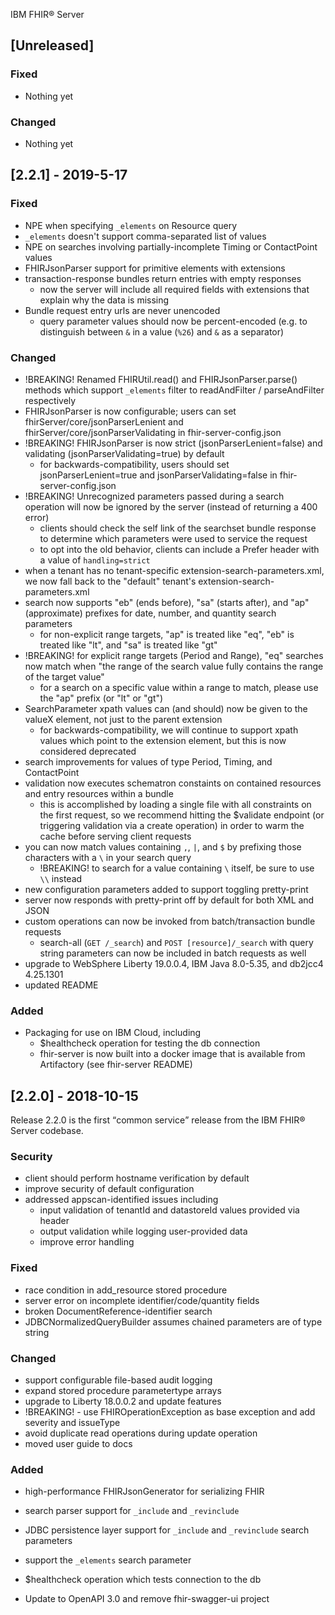 IBM FHIR® Server

## [Unreleased]

### Fixed
* Nothing yet

### Changed
* Nothing yet

## [2.2.1] - 2019-5-17

### Fixed
* NPE when specifying `_elements` on Resource query
* `_elements` doesn't support comma-separated list of values
* NPE on searches involving partially-incomplete Timing or ContactPoint values
* FHIRJsonParser support for primitive elements with extensions
* transaction-response bundles return entries with empty responses
  * now the server will include all required fields with extensions that explain why the data is missing
* Bundle request entry urls are never unencoded
  * query parameter values should now be percent-encoded (e.g. to distinguish between `&` in a value (`%26`) and `&` as a separator)

### Changed
* !BREAKING! Renamed FHIRUtil.read() and FHIRJsonParser.parse() methods which support `_elements` filter to readAndFilter / parseAndFilter respectively
* FHIRJsonParser is now configurable; users can set fhirServer/core/jsonParserLenient and fhirServer/core/jsonParserValidating in fhir-server-config.json
* !BREAKING! FHIRJsonParser is now strict (jsonParserLenient=false) and validating (jsonParserValidating=true) by default
  * for backwards-compatibility, users should set jsonParserLenient=true and jsonParserValidating=false in fhir-server-config.json
* !BREAKING! Unrecognized parameters passed during a search operation will now be ignored by the server (instead of returning a 400 error)
  * clients should check the self link of the searchset bundle response to determine which parameters were used to service the request
  * to opt into the old behavior, clients can include a Prefer header with a value of `handling=strict`
* when a tenant has no tenant-specific extension-search-parameters.xml, we now fall back to the "default" tenant's extension-search-parameters.xml
* search now supports "eb" (ends before), "sa" (starts after), and "ap" (approximate) prefixes for date, number, and quantity search parameters
  * for non-explicit range targets, "ap" is treated like "eq", "eb" is treated like "lt", and "sa" is treated like "gt"
* !BREAKING! for explicit range targets (Period and Range), "eq" searches now match when "the range of the search value fully contains the range of the target value"
  * for a search on a specific value within a range to match, please use the "ap" prefix (or "lt" or "gt")
* SearchParameter xpath values can (and should) now be given to the valueX element, not just to the parent extension
  * for backwards-compatibility, we will continue to support xpath values which point to the extension element, but this is now considered deprecated
* search improvements for values of type Period, Timing, and ContactPoint
* validation now executes schematron constaints on contained resources and entry resources within a bundle
  * this is accomplished by loading a single file with all constraints on the first request, so we recommend hitting the $validate endpoint (or triggering validation via a create operation) in order to warm the cache before serving client requests
* you can now match values containing `,`, `|`, and `$` by prefixing those characters with a `\` in your search query
  * !BREAKING! to search for a value containing `\` itself, be sure to use `\\` instead
* new configuration parameters added to support toggling pretty-print
* server now responds with pretty-print off by default for both XML and JSON
* custom operations can now be invoked from batch/transaction bundle requests
  * search-all (`GET /_search`) and `POST [resource]/_search` with query string parameters can now be included in batch requests as well
* upgrade to WebSphere Liberty 19.0.0.4, IBM Java 8.0-5.35, and db2jcc4 4.25.1301
* updated README

### Added
* Packaging for use on IBM Cloud, including
  * $healthcheck operation for testing the db connection
  * fhir-server is now built into a docker image that is available from Artifactory (see fhir-server README)

## [2.2.0] - 2018-10-15
Release 2.2.0 is the first <q>common service</q> release from the IBM FHIR® Server codebase.

### Security
* client should perform hostname verification by default
* improve security of default configuration
* addressed appscan-identified issues including
  * input validation of tenantId and datastoreId values provided via header
  * output validation while logging user-provided data
  * improve error handling

### Fixed
* race condition in add_resource stored procedure
* server error on incomplete identifier/code/quantity fields
* broken DocumentReference-identifier search
* JDBCNormalizedQueryBuilder assumes chained parameters are of type string

### Changed
* support configurable file-based audit logging
* expand stored procedure parametertype arrays
* upgrade to Liberty 18.0.0.2 and update features
* !BREAKING! - use FHIROperationException as base exception and add severity and issueType
* avoid duplicate read operations during update operation
* moved user guide to docs

### Added
* high-performance FHIRJsonGenerator for serializing FHIR
* search parser support for `_include` and `_revinclude`
* JDBC persistence layer support for `_include` and `_revinclude` search parameters
* support the `_elements` search parameter
* $healthcheck operation which tests connection to the db

* Update to OpenAPI 3.0 and remove fhir-swagger-ui project
